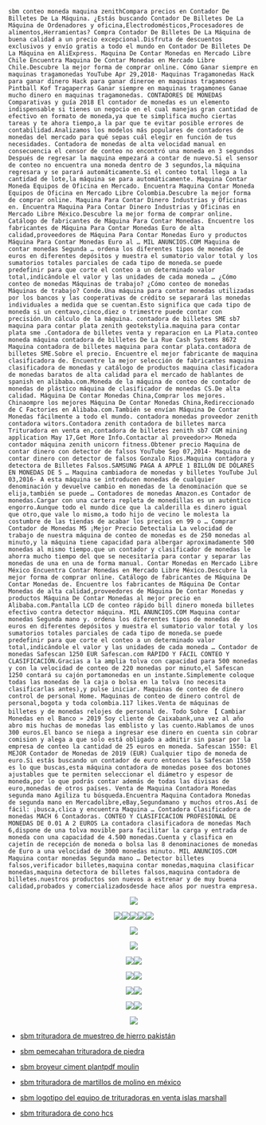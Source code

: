 
```
sbm conteo moneda maquina zenithCompara precios en Contador De Billetes De La Máquina. ¿Estás buscando Contador De Billetes De La Máquina de Ordenadores y oficina,Electrodomésticos,Procesadores de alimentos,Herramientas? Compra Contador De Billetes De La Máquina de buena calidad a un precio excepcional.Disfruta de descuentos exclusivos y envío gratis a todo el mundo en Contador De Billetes De La Máquina en AliExpress. Maquina De Contar Monedas en Mercado Libre Chile Encuentra Maquina De Contar Monedas en Mercado Libre Chile.Descubre la mejor forma de comprar online. Cómo Ganar siempre en maquinas tragamonedas YouTube Apr 29,2018· Maquinas Tragamonedas Hack para ganar dinero Hack para ganar dineroe en maquinas tragamones Pintball Kof Tragaperras Ganar siempre en maquinas tragamones Ganae mucho dinero en maquinas tragamonedas. CONTADORES DE MONEDAS Comparativas y guía 2018 El contador de monedas es un elemento indispensable si tienes un negocio en el cual manejas gran cantidad de efectivo en formato de moneda,ya que te simplifica mucho ciertas tareas y te ahora tiempo,a la par que te evitar posible errores de contabilidad.Analizamos los modelos más populares de contadores de monedas del mercado para qué sepas cuál elegir en función de tus necesidades. Contadora de monedas de alta velocidad manual en consecuencia el censor de conteo no encontró una moneda en 3 segundos Después de regresar la maquina empezará a contar de nuevo.Si el sensor de conteo no encuentra una moneda dentro de 3 segundos,la máquina regresara y se parará automáticamente.Si el conteo total llega a la cantidad de lote,la máquina se para automáticamente. Maquina Contar Moneda Equipos de Oficina en Mercado. Encuentra Maquina Contar Moneda Equipos de Oficina en Mercado Libre Colombia.Descubre la mejor forma de comprar online. Maquina Para Contar Dinero Industrias y Oficinas en. Encuentra Maquina Para Contar Dinero Industrias y Oficinas en Mercado Libre México.Descubre la mejor forma de comprar online. Catálogo de fabricantes de Máquina Para Contar Monedas. Encuentre los fabricantes de Máquina Para Contar Monedas Euro de alta calidad,proveedores de Máquina Para Contar Monedas Euro y productos Máquina Para Contar Monedas Euro al … MIL ANUNCIOS.COM Maquina de contar monedas Segunda … ordena los diferentes tipos de monedas de euros en diferentes depósitos y muestra el sumatorio valor total y los sumatorios totales parciales de cada tipo de moneda.se puede predefinir para que corte el conteo a un determinado valor total,indicándole el valor y las unidades de cada moneda … ¿Cómo conteo de monedas Máquinas de trabajo? ¿Cómo conteo de monedas Máquinas de trabajo? Conde.Una máquina para contar monedas utilizadas por los bancos y las cooperativas de crédito se separará las monedas individuales a medida que se cuentan.Esto significa que cada tipo de moneda si un centavo,cinco,diez o trimestre puede contar con precisión.Un cálculo de la máquina. contadora de billetes SME sb7 maquina para contar plata zenith geotekstylia.maquina para contar plata sme .Contadora de billetes venta y reparacion en La Plata.conteo moneda máquina contadora de billetes De La Rue Cash Systems 8672 Maquina contadora de billetes maquina para contar plata.contadora de billetes SME.Sobre el precio. Encuentre el mejor fabricante de maquina clasificadora de. Encuentre la mejor selección de fabricantes maquina clasificadora de monedas y catálogo de productos maquina clasificadora de monedas baratos de alta calidad para el mercado de hablantes de spanish en alibaba.com.Moneda de la máquina de conteo de contador de monedas de plástico máquina de clasificador de monedas CS.De alta calidad. Máquina De Contar Monedas China,Comprar los mejores. Chinaompre los mejores Máquina De Contar Monedas China,Redireccionado de C Factories en Alibaba.com.También se envían Máquina De Contar Monedas fácilmente a todo el mundo. contadora monedas proveedor zenith contadora witors.Contadora zenith contadora de billetes marca Trituradora en venta en,contadora de billetes zenith sb7 CGM mining application May 17,Get More Info.Contactar al proveedor>> Moneda contador máquina zenith unicorn fitness.Obtener precio Maquina de contar dinero con detector de falsos YouTube Sep 07,2014· Maquina de contar dinero con detector de falsos Gonzalo Rios.Maquina contadora y detectora de Billetes Falsos.SAMSUNG PAGA A APPLE 1 BILLÓN DE DÓLARES EN MONEDAS DE 5 … Maquina cambiadora de monedas y billetes YouTube Jul 03,2016· A esta máquina se introducen monedas de cualquier denominación y devuelve cambio en monedas de la denominación que se elija,también se puede … Contadores de monedas Amazon.es Contador de monedas.Cargar con una cartera repleta de monedillas es un auténtico engorro.Aunque todo el mundo dice que la calderilla es dinero igual que otro,que vale lo mismo,a todo hijo de vecino le molesta la costumbre de las tiendas de acabar los precios en 99 o … Comprar Contador de Monedas M5 ¡Mejor Precio Detectalia La velocidad de trabajo de nuestra máquina de conteo de monedas es de 250 monedas al minuto,y la máquina tiene capacidad para albergar aproximadamente 500 monedas al mismo tiempo.que un contador y clasificador de monedas le ahorra mucho tiempo del que se necesitaría para contar y separar las monedas de una en una de forma manual. Contar Monedas en Mercado Libre México Encuentra Contar Monedas en Mercado Libre México.Descubre la mejor forma de comprar online. Catálogo de fabricantes de Máquina De Contar Monedas de. Encuentre los fabricantes de Máquina De Contar Monedas de alta calidad,proveedores de Máquina De Contar Monedas y productos Máquina De Contar Monedas al mejor precio en Alibaba.com.Pantalla LCD de conteo rápido bill dinero moneda billetes efectivo contra detector máquina. MIL ANUNCIOS.COM Maquina contar monedas Segunda mano y. ordena los diferentes tipos de monedas de euros en diferentes depósitos y muestra el sumatorio valor total y los sumatorios totales parciales de cada tipo de moneda.se puede predefinir para que corte el conteo a un determinado valor total,indicándole el valor y las unidades de cada moneda … Contador de monedas Safescan 1250 EUR Safescan.com RÁPIDO Y FÁCIL CONTEO Y CLASIFICACIÓN.Gracias a la amplia tolva con capacidad para 500 monedas y con la velocidad de conteo de 220 monedas por minuto,el Safescan 1250 contará su cajón portamonedas en un instante.Simplemente coloque todas las monedas de la caja o bolsa en la tolva (no necesita clasificarlas antes),y pulse iniciar. Maquinas de conteo de dinero control de personal Home. Maquinas de conteo de dinero control de personal,bogota y toda colombia.117 likes.Venta de máquinas de billetes y de monedas relojes de personal de. Todo Sobre 【 Cambiar Monedas en el Banco » 2019 Soy cliente de Caixabank,una vez al año abro mis huchas de monedas las emblisto y las cuento.Hablamos de unos 300 euros.El banco se niega a ingresar ese dinero en cuenta sin cobrar comision y alega a que solo está obligado a admitir sin pasar por la empresa de conteo la cantidad de 25 euros en moneda. Safescan 1550: El MEJOR Contador de Monedas de 2019 (EUR) Cualquier tipo de moneda de euro.Si estás buscando un contador de euro entonces la Safescan 1550 es lo que buscas,esta máquina contadora de monedas posee dos botones ajustables que te permiten seleccionar el diámetro y espesor de moneda,por lo que podrás contar además de todas las divisas de euro,monedas de otros países. Venta de Maquina Contadora Monedas segunda mano Agiliza tu búsqueda.Encuentra Maquina Contadora Monedas de segunda mano en Mercadolibre,eBay,Segundamano y muchos otros.Así de fácil: ¡busca,clica y encuentra Maquina … Contadora Clasificadora de monedas MACH 6 Contadoras. CONTEO Y CLASIFICACION PROFESIONAL DE MONEDAS DE 0.01 A 2 EUROS La contadora clasificadora de monedas Mach 6,dispone de una tolva movible para facilitar la carga y entrada de moneda con una capacidad de 4.500 monedas.Cuenta y clasifica en cajetín de recepción de moneda o bolsa las 8 denominaciones de monedas de Euro a una velocidad de 3000 monedas minuto. MIL ANUNCIOS.COM Maquina contar monedas Segunda mano … Detector billetes falsos,verificador billetes,maquina contar monedas,maquina clasificar monedas,maquina detectora de billetes falsos,maquina contadora de billetes.nuestros productos son nuevos a estrenar y de muy buena calidad,probados y comercializadosdesde hace años por nuestra empresa. 
```

<div align="center">

<a href="https://es-crusher.shibang-china.com/github&k=sbm+conteo+moneda+maquina+zenith"><img src="https://static.shibang-china.com/es/crusher/logo.jpg"></a>

<a href="https://es-crusher.shibang-china.com/github&k=sbm+conteo+moneda+maquina+zenith"><img src="https://static.shibang-china.com/es/crusher/index.jpg"></a><a href="https://es-crusher.shibang-china.com/material.htmlgithub&k=sbm+conteo+moneda+maquina+zenith"><img src="https://static.shibang-china.com/es/crusher/material.jpg"></a><a href="https://es-crusher.shibang-china.com/application.htmlgithub&k=sbm+conteo+moneda+maquina+zenith"><img src="https://static.shibang-china.com/es/crusher/application.jpg"></a><a href="https://es-crusher.shibang-china.com/aboutus.htmlgithub&k=sbm+conteo+moneda+maquina+zenith"><img src="https://static.shibang-china.com/es/crusher/aboutus.jpg"></a><a href="https://es-crusher.shibang-china.com/contact.htmlgithub&k=sbm+conteo+moneda+maquina+zenith"><img src="https://static.shibang-china.com/es/crusher/contact.jpg"></a>

<a href="https://es-crusher.shibang-china.com/github&k=sbm+conteo+moneda+maquina+zenith"><img src="https://static.shibang-china.com/es/crusher/banner.jpg"></a>

<a href="https://swt.shibang-china.com/github&k=sbm+conteo+moneda+maquina+zenith"><img src="https://static.shibang-china.com/es/crusher/text.jpg"></a>

<a href="https://swt.shibang-china.com/github&k=sbm+conteo+moneda+maquina+zenith"><img src="https://static.shibang-china.com/es/crusher/chat.jpg"></a><a href="https://es-crusher.shibang-china.com/contact.htmlgithub&k=sbm+conteo+moneda+maquina+zenith"><img src="https://static.shibang-china.com/es/crusher/message.jpg"></a>

<a href="https://es-crusher.shibang-china.com/products/pe.htmlgithub&k=sbm+conteo+moneda+maquina+zenith"><img src="https://static.shibang-china.com/es/crusher/pe.jpg"></a><a href="https://es-crusher.shibang-china.com/products/pf.htmlgithub&k=sbm+conteo+moneda+maquina+zenith"><img src="https://static.shibang-china.com/es/crusher/pf.jpg"></a>

<a href="https://es-crusher.shibang-china.com/products/hpt.htmlgithub&k=sbm+conteo+moneda+maquina+zenith"><img src="https://static.shibang-china.com/es/crusher/hpt.jpg"></a><a href="https://es-crusher.shibang-china.com/products/vsi.htmlgithub&k=sbm+conteo+moneda+maquina+zenith"><img src="https://static.shibang-china.com/es/crusher/vsi.jpg"></a>

<a href="https://es-crusher.shibang-china.com/products/klv.htmlgithub&k=sbm+conteo+moneda+maquina+zenith"><img src="https://static.shibang-china.com/es/crusher/klv.jpg"></a><a href="https://es-crusher.shibang-china.com/products/portable.htmlgithub&k=sbm+conteo+moneda+maquina+zenith"><img src="https://static.shibang-china.com/es/crusher/portable.jpg"></a>

<a href="https://swt.shibang-china.com/github&k=sbm+conteo+moneda+maquina+zenith"><img src="https://static.shibang-china.com/es/crusher/case.jpg"></a>

</div>


* [sbm trituradora de muestreo de hierro pakistán](sbm%20trituradora%20de%20muestreo%20de%20hierro%20pakist%C3%A1n.md)

* [sbm pemecahan trituradora de piedra](sbm%20pemecahan%20trituradora%20de%20piedra.md)

* [sbm broyeur ciment plantpdf moulin](sbm%20broyeur%20ciment%20plantpdf%20moulin.md)

* [sbm trituradora de martillos de molino en méxico](sbm%20trituradora%20de%20martillos%20de%20molino%20en%20m%C3%A9xico.md)

* [sbm logotipo del equipo de trituradoras en venta islas marshall](sbm%20logotipo%20del%20equipo%20de%20trituradoras%20en%20venta%20islas%20marshall.md)

* [sbm trituradora de cono hcs](sbm%20trituradora%20de%20cono%20hcs.md)